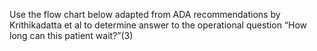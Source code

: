 

Use the flow chart below adapted from ADA recommendations by Krithikadatta et al to determine answer to the operational question “How long can this patient wait?”(3)